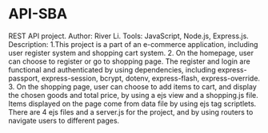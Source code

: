 # API-SBA
REST API project.
Author: River Li.
Tools: JavaScript, Node.js, Express.js.
Description: 1.This project is a part of an e-commerce application, including user register system and shopping cart system. 2. On the homepage, user can choose to register or go to shopping page. The register and login are functional and authenticated by using dependencies, including express-passport, express-session, bcrypt,
dotenv, express-flash, express-override. 
3. On the shopping page, user can choose to add items to cart, and display the chosen goods and total price, by using a ejs view and a shopping.js file. Items displayed on the page come from data file by using ejs tag scriptlets.
There are 4 ejs files and a server.js for the project, and by using routers to navigate users to different pages.

